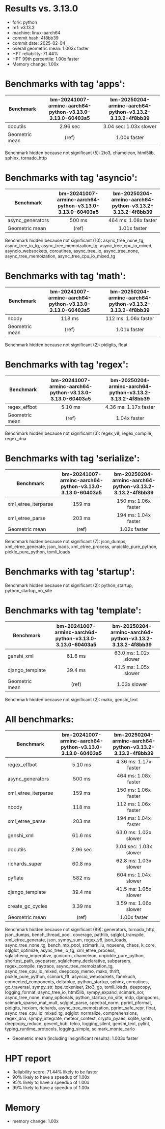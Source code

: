 # Results vs. 3.13.0

- fork: python
- ref: v3.13.2
- machine: linux-aarch64
- commit hash: 4f8bb39
- commit date: 2025-02-04
- overall geometric mean: 1.003x faster
- HPT reliability: 71.44%
- HPT 99th percentile: 1.00x faster
- Memory change: 1.00x

Benchmarks with tag 'apps':
===========================

| Benchmark      | bm-20241007-arminc-aarch64-python-v3.13.0-3.13.0-60403a5 | bm-20250204-arminc-aarch64-python-v3.13.2-3.13.2-4f8bb39 |
|----------------|:--------------------------------------------------------:|:--------------------------------------------------------:|
| docutils       | 2.96 sec                                                 | 3.04 sec: 1.03x slower                                   |
| Geometric mean | (ref)                                                    | 1.00x faster                                             |

Benchmark hidden because not significant (5): 2to3, chameleon, html5lib, sphinx, tornado_http

Benchmarks with tag 'asyncio':
==============================

| Benchmark        | bm-20241007-arminc-aarch64-python-v3.13.0-3.13.0-60403a5 | bm-20250204-arminc-aarch64-python-v3.13.2-3.13.2-4f8bb39 |
|------------------|:--------------------------------------------------------:|:--------------------------------------------------------:|
| async_generators | 500 ms                                                   | 464 ms: 1.08x faster                                     |
| Geometric mean   | (ref)                                                    | 1.01x faster                                             |

Benchmark hidden because not significant (10): async_tree_none_tg, async_tree_io_tg, async_tree_memoization_tg, async_tree_cpu_io_mixed, asyncio_websockets, coroutines, async_tree_io, async_tree_none, async_tree_memoization, async_tree_cpu_io_mixed_tg

Benchmarks with tag 'math':
===========================

| Benchmark      | bm-20241007-arminc-aarch64-python-v3.13.0-3.13.0-60403a5 | bm-20250204-arminc-aarch64-python-v3.13.2-3.13.2-4f8bb39 |
|----------------|:--------------------------------------------------------:|:--------------------------------------------------------:|
| nbody          | 118 ms                                                   | 112 ms: 1.06x faster                                     |
| Geometric mean | (ref)                                                    | 1.01x faster                                             |

Benchmark hidden because not significant (2): pidigits, float

Benchmarks with tag 'regex':
============================

| Benchmark      | bm-20241007-arminc-aarch64-python-v3.13.0-3.13.0-60403a5 | bm-20250204-arminc-aarch64-python-v3.13.2-3.13.2-4f8bb39 |
|----------------|:--------------------------------------------------------:|:--------------------------------------------------------:|
| regex_effbot   | 5.10 ms                                                  | 4.36 ms: 1.17x faster                                    |
| Geometric mean | (ref)                                                    | 1.04x faster                                             |

Benchmark hidden because not significant (3): regex_v8, regex_compile, regex_dna

Benchmarks with tag 'serialize':
================================

| Benchmark           | bm-20241007-arminc-aarch64-python-v3.13.0-3.13.0-60403a5 | bm-20250204-arminc-aarch64-python-v3.13.2-3.13.2-4f8bb39 |
|---------------------|:--------------------------------------------------------:|:--------------------------------------------------------:|
| xml_etree_iterparse | 159 ms                                                   | 150 ms: 1.06x faster                                     |
| xml_etree_parse     | 203 ms                                                   | 194 ms: 1.04x faster                                     |
| Geometric mean      | (ref)                                                    | 1.02x faster                                             |

Benchmark hidden because not significant (7): json_dumps, xml_etree_generate, json_loads, xml_etree_process, unpickle_pure_python, pickle_pure_python, tomli_loads

Benchmarks with tag 'startup':
==============================

Benchmark hidden because not significant (2): python_startup, python_startup_no_site

Benchmarks with tag 'template':
===============================

| Benchmark       | bm-20241007-arminc-aarch64-python-v3.13.0-3.13.0-60403a5 | bm-20250204-arminc-aarch64-python-v3.13.2-3.13.2-4f8bb39 |
|-----------------|:--------------------------------------------------------:|:--------------------------------------------------------:|
| genshi_xml      | 61.6 ms                                                  | 63.0 ms: 1.02x slower                                    |
| django_template | 39.4 ms                                                  | 41.5 ms: 1.05x slower                                    |
| Geometric mean  | (ref)                                                    | 1.03x slower                                             |

Benchmark hidden because not significant (2): mako, genshi_text

All benchmarks:
===============

| Benchmark           | bm-20241007-arminc-aarch64-python-v3.13.0-3.13.0-60403a5 | bm-20250204-arminc-aarch64-python-v3.13.2-3.13.2-4f8bb39 |
|---------------------|:--------------------------------------------------------:|:--------------------------------------------------------:|
| regex_effbot        | 5.10 ms                                                  | 4.36 ms: 1.17x faster                                    |
| async_generators    | 500 ms                                                   | 464 ms: 1.08x faster                                     |
| xml_etree_iterparse | 159 ms                                                   | 150 ms: 1.06x faster                                     |
| nbody               | 118 ms                                                   | 112 ms: 1.06x faster                                     |
| xml_etree_parse     | 203 ms                                                   | 194 ms: 1.04x faster                                     |
| genshi_xml          | 61.6 ms                                                  | 63.0 ms: 1.02x slower                                    |
| docutils            | 2.96 sec                                                 | 3.04 sec: 1.03x slower                                   |
| richards_super      | 60.8 ms                                                  | 62.8 ms: 1.03x slower                                    |
| pyflate             | 582 ms                                                   | 604 ms: 1.04x slower                                     |
| django_template     | 39.4 ms                                                  | 41.5 ms: 1.05x slower                                    |
| create_gc_cycles    | 3.39 ms                                                  | 3.59 ms: 1.06x slower                                    |
| Geometric mean      | (ref)                                                    | 1.00x faster                                             |

Benchmark hidden because not significant (89): generators, tornado_http, json_dumps, bench_thread_pool, coverage, pathlib, sqlglot_transpile, xml_etree_generate, json, sympy_sum, regex_v8, json_loads, async_tree_none_tg, bench_mp_pool, scimark_lu, nqueens, chaos, k_core, sqlglot_optimize, async_tree_io_tg, xml_etree_process, sqlalchemy_imperative, gunicorn, chameleon, unpickle_pure_python, shortest_path, pycparser, sqlalchemy_declarative, subparsers, regex_compile, raytrace, async_tree_memoization_tg, async_tree_cpu_io_mixed, deepcopy_memo, mako, thrift, pickle_pure_python, scimark_fft, asyncio_websockets, fannkuch, connected_components, deltablue, python_startup, sphinx, coroutines, gc_traversal, sympy_str, bpe_tokeniser, 2to3, go, tomli_loads, deepcopy, logging_format, async_tree_io, html5lib, sympy_expand, scimark_sor, async_tree_none, many_optionals, python_startup_no_site, mdp, djangocms, scimark_sparse_mat_mult, sqlglot_parse, spectral_norm, pprint_pformat, pidigits, hexiom, richards, async_tree_memoization, pprint_safe_repr, float, async_tree_cpu_io_mixed_tg, sqlglot_normalize, comprehensions, regex_dna, sympy_integrate, meteor_contest, crypto_pyaes, sqlite_synth, deepcopy_reduce, gevent_hub, telco, logging_silent, genshi_text, pylint, typing_runtime_protocols, logging_simple, scimark_monte_carlo

- Geometric mean (including insignificant results): 1.003x faster

# HPT report

- Reliability score: 71.44% likely to be faster
- 90% likely to have a speedup of 1.00x
- 95% likely to have a speedup of 1.00x
- 99% likely to have a speedup of 1.00x

# Memory
- memory change: 1.00x